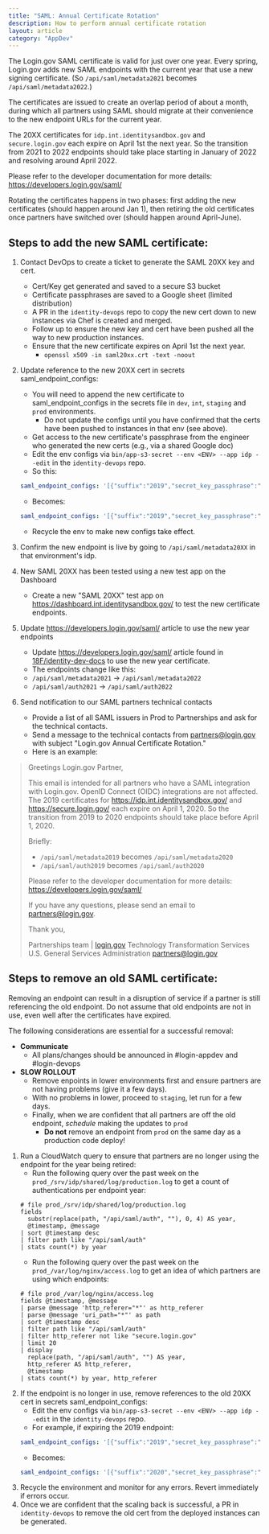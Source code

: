 ```yaml
---
title: "SAML: Annual Certificate Rotation"
description: How to perform annual certificate rotation
layout: article
category: "AppDev"
---
```


The Login.gov SAML certificate is valid for just over one year. Every spring, Login.gov adds new SAML endpoints with the current year that use a new signing certificate. (So  `/api/saml/metadata2021`  becomes  `/api/saml/metadata2022`.)

The certificates are issued to create an overlap period of about a month, during which all partners using SAML should migrate at their convenience to the new endpoint URLs for the current year.

The 20XX certificates for `idp.int.identitysandbox.gov` and `secure.login.gov` each expire on April 1st the next year. So the transition from 2021 to 2022 endpoints should take place starting in January of 2022 and resolving around April 2022.

Please refer to the developer documentation for more details: <https://developers.login.gov/saml/>

Rotating the certificates happens in two phases: first adding the new certificates (should happen around Jan 1), then retiring the old certificates once partners have switched over (should happen around April-June).

## Steps to add the new SAML certificate:
1. Contact DevOps to create a ticket to generate the SAML 20XX key and cert.
    - Cert/Key get generated and saved to a secure S3 bucket
    - Certificate passphrases are saved to a Google sheet (limited distribution)
    - A PR in the `identity-devops` repo to copy the new cert down to new instances via Chef is created and merged.
    - Follow up to ensure the new key and cert have been pushed all the way to new production instances.
    - Ensure that the new certificate expires on April 1st the next year.
        - `openssl x509 -in saml20xx.crt -text -noout`
2. Update reference to the new 20XX cert in secrets saml_endpoint_configs:
    - You will need to append the new certificate to saml_endpoint_configs in the secrets file in `dev`, `int`, `staging` and `prod` environments.
        - Do not update the configs until you have confirmed that the certs have been pushed to instances in that env (see above).
    - Get access to the new certificate's passphrase from the engineer who generated the new certs (e.g., via a shared Google doc)
    - Edit the env configs via `bin/app-s3-secret --env <ENV> --app idp --edit` in the `identity-devops` repo.
    - So this:
	 ```yaml
	 saml_endpoint_configs: '[{"suffix":"2019","secret_key_passphrase":"XXXXXXXXXXXX"},{"suffix":"2020","secret_key_passphrase":"XXXXXXXXXXXX"}]'
	 ```
    - Becomes:
	 ```yaml
	 saml_endpoint_configs: '[{"suffix":"2019","secret_key_passphrase":"XXXXXXXXXXXX"},{"suffix":"2020","secret_key_passphrase":"XXXXXXXXXXXX"},{"suffix":"2021","secret_key_passphrase":"XXXXXXXXXXXX"}]'
	 ```
    - Recycle the env to make new configs take effect.
3. Confirm the new endpoint is live by going to `/api/saml/metadata20XX` in that environment's idp.
3. New SAML 20XX has been tested using a new test app on the Dashboard
    - Create a new "SAML 20XX" test app on <https://dashboard.int.identitysandbox.gov/> to test the new certificate endpoints.

4. Update <https://developers.login.gov/saml/> article to use the new year endpoints
    - Update <https://developers.login.gov/saml/> article found in [18F/identity-dev-docs](https://github.com/18F/identity-dev-docs) to use the new year certificate.
    - The endpoints change like this:
    - `/api/saml/metadata2021` → `/api/saml/metadata2022`
    - `/api/saml/auth2021` → `/api/saml/auth2022`

5. Send notification to our SAML partners technical contacts
    - Provide a list of all SAML issuers in Prod to Partnerships and ask for the technical contacts.
    - Send a message to the technical contacts from <partners@login.gov> with subject "Login.gov Annual Certificate Rotation."
    - Here is an example:

<blockquote class="padding-left-5 border-left-05" markdown="1">
Greetings Login.gov Partner,

This email is intended for all partners who have a SAML integration with Login.gov. OpenID Connect (OIDC) integrations are not affected.
The 2019 certificates for <https://idp.int.identitysandbox.gov/> and <https://secure.login.gov/> each expire on April 1, 2020. So the transition from 2019 to 2020 endpoints should take place before April 1, 2020.

Briefly:
- `/api/saml/metadata2019` becomes `/api/saml/metadata2020`
- `/api/saml/auth2019` becomes `/api/saml/auth2020`

Please refer to the developer documentation for more details:
<https://developers.login.gov/saml/>

If you have any questions, please send an email to <partners@login.gov>.

Thank you,

Partnerships team | [login.gov](http://login.gov/)
Technology Transformation Services
U.S. General Services Administration
[partners@login.gov](mailto:partners@login.gov)
</blockquote>


## Steps to remove an old SAML certificate:

Removing an endpoint can result in a disruption of service if a partner is still referencing the old endpoint. Do not assume that old endpoints are not in use, even well after the certificates have expired.

The following considerations are essential for a successful removal:
- **Communicate**
    - All plans/changes should be announced in #login-appdev and #login-devops
- **SLOW ROLLOUT**
    - Remove enpoints in lower environments first and ensure partners are not having problems (give it a few days).
    - With no problems in lower, proceed to `staging`, let run for a few days.
    - Finally, when we are confident that all partners are off the old endpoint, *schedule* making the updates to `prod`
        - **Do not** remove an endpoint from `prod` on the same day as a production code deploy!

1. Run a CloudWatch query to ensure that partners are no longer using the endpoint for the year being retired:
    - Run the following query over the past week on the `prod_/srv/idp/shared/log/production.log` to get a count of authentications per endpoint year:
    ```
    # file prod_/srv/idp/shared/log/production.log
    fields
      substr(replace(path, "/api/saml/auth", ""), 0, 4) AS year,
      @timestamp, @message
    | sort @timestamp desc
    | filter path like "/api/saml/auth"
    | stats count(*) by year
    ```
    - Run the following query over the past week on the `prod_/var/log/nginx/access.log` to get an idea of which partners are using which endpoints:
    ```
    # file prod_/var/log/nginx/access.log
    fields @timestamp, @message
    | parse @message 'http_referer="*"' as http_referer
    | parse @message 'uri_path="*"' as path
    | sort @timestamp desc
    | filter path like "/api/saml/auth"
    | filter http_referer not like "secure.login.gov"
    | limit 20
    | display
      replace(path, "/api/saml/auth", "") AS year,
      http_referer AS http_referer,
      @timestamp
    | stats count(*) by year, http_referer
    ```
2. If the endpoint is no longer in use, remove references to the old 20XX cert in secrets saml_endpoint_configs:
    - Edit the env configs via `bin/app-s3-secret --env <ENV> --app idp --edit` in the `identity-devops` repo.
    - For example, if expiring the 2019 endpoint:
	 ```yaml
	 saml_endpoint_configs: '[{"suffix":"2019","secret_key_passphrase":"XXXXXXXXXXXX"},{"suffix":"2020","secret_key_passphrase":"XXXXXXXXXXXX"},{"suffix":"2021","secret_key_passphrase":"XXXXXXXXXXXX"}]'
	 ```
    - Becomes:
	 ```yaml
	 saml_endpoint_configs: '[{"suffix":"2020","secret_key_passphrase":"XXXXXXXXXXXX"},{"suffix":"2021","secret_key_passphrase":"XXXXXXXXXXXX"}]'
	 ```
3. Recycle the environment and monitor for any errors. Revert immediately if errors occur.
4. Once we are confident that the scaling back is successful, a PR in `identity-devops` to remove the old cert from the deployed instances can be generated.
